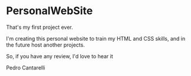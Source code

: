 # PersonalWebSite

That's my first project ever.

I'm creating this personal website to train my HTML and CSS skills, and in the future host another projects.

So, if you have any review, I'd love to hear it

Pedro Cantarelli

